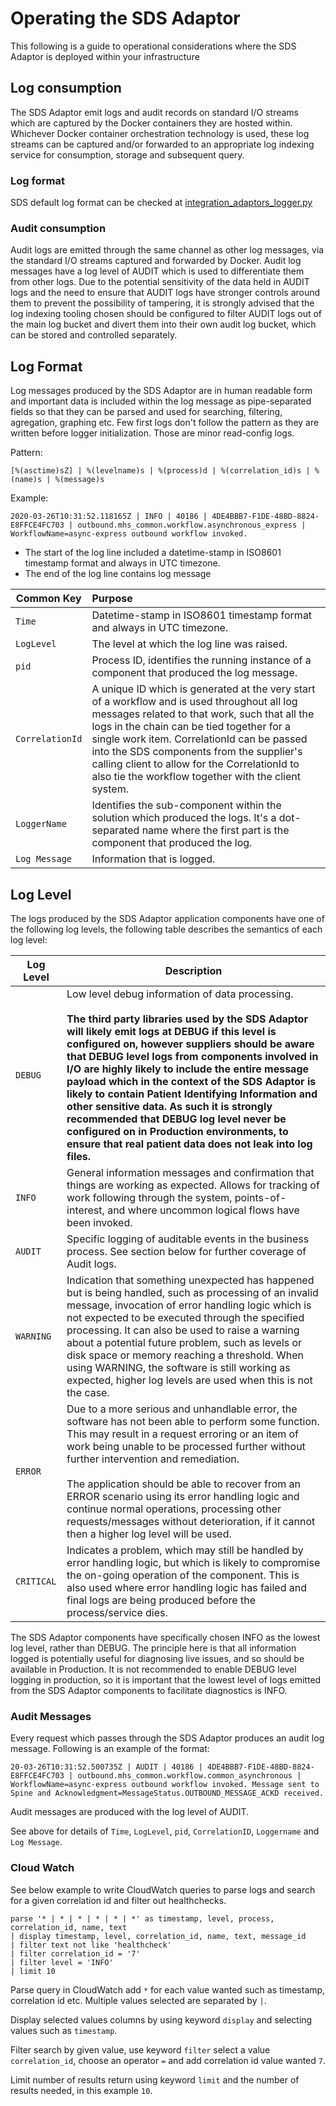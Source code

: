 # Operating the SDS Adaptor

This following is a guide to operational considerations where the SDS Adaptor is deployed within your infrastructure

## Log consumption
The SDS Adaptor emit logs and audit records on standard I/O streams which are captured by the Docker containers they are hosted within.
Whichever Docker container orchestration technology is used, these log streams can be captured and/or forwarded to an appropriate log indexing
service for consumption, storage and subsequent query.

### Log format
SDS default log format can be checked at [integration_adaptors_logger.py](sds/utilities/integration_adaptors_logger.py)

### Audit consumption
Audit logs are emitted through the same channel as other log messages, via the standard I/O streams captured and forwarded by Docker. Audit log messages have a log level of AUDIT which is used to differentiate them from other logs. Due to the potential sensitivity of the data held in AUDIT logs and the need to ensure that AUDIT logs have stronger controls around them to prevent the possibility of tampering, it is strongly advised that the log indexing tooling chosen should be configured to filter AUDIT logs out of the main log bucket and divert them into their own audit log bucket, which can be stored and controlled separately.

## Log Format

Log messages produced by the SDS Adaptor are in human readable form and important data is included within the log message as pipe-separated fields so that they can be parsed
and used for searching, filtering, agregation, graphing etc. Few first logs don't follow the pattern as they are written before logger initialization.
Those are minor read-config logs.

Pattern:
```text
[%(asctime)sZ] | %(levelname)s | %(process)d | %(correlation_id)s | %(name)s | %(message)s
```
Example:
```text
2020-03-26T10:31:52.118165Z | INFO | 40186 | 4DE4BBB7-F1DE-48BD-8824-E8FFCE4FC703 | outbound.mhs_common.workflow.asynchronous_express | WorkflowName=async-express outbound workflow invoked.
```

- The start of the log line included a datetime-stamp in ISO8601 timestamp format and always in UTC timezone.
- The end of the log line contains log message

| Common Key | Purpose |
| ---------- |:------- |
| `Time` | Datetime-stamp in ISO8601 timestamp format and always in UTC timezone. |
| `LogLevel` | The level at which the log line was raised. |
| `pid` | Process ID, identifies the running instance of a component that produced the log message. |
| `CorrelationId` | A unique ID which is generated at the very start of a workflow and is used throughout all log messages related to that work, such that all the logs in the chain can be tied together for a single work item. CorrelationId can be passed into the SDS components from the supplier's calling client to allow for the CorrelationId to also tie the workflow together with the client system. |
| `LoggerName` | Identifies the sub-component within the solution which produced the logs.  It's a dot-separated name where the first part is the component that produced the log. |
| `Log Message` | Information that is logged. |

## Log Level
The logs produced by the SDS Adaptor application components have one of the following log levels, the following table describes the semantics of each log level:

| Log Level | Description |
| --------- | ----------- |
| `DEBUG` | Low level debug information of data processing. <br/><br/> **The third party libraries used by the SDS Adaptor will likely emit logs at DEBUG if this level is configured on, however suppliers should be aware that DEBUG level logs from components involved in I/O are highly likely to include the entire message payload which in the context of the SDS Adaptor is likely to contain Patient Identifying Information and other sensitive data. As such it is strongly recommended that DEBUG log level never be configured on in Production environments, to ensure that real patient data does not leak into log files.** |
| `INFO` | General information messages and confirmation that things are working as expected. Allows for tracking of work following through the system, points-of-interest, and where uncommon logical flows have been invoked. |
| `AUDIT` | Specific logging of auditable events in the business process. See section below for further coverage of Audit logs. |
| `WARNING` | Indication that something unexpected has happened but is being handled, such as processing of an invalid message, invocation of error handling logic which is not expected to be executed through the specified processing. It can also be used to raise a warning about a potential future problem, such as levels or disk space or memory reaching a threshold. When using WARNING, the software is still working as expected, higher log levels are used when this is not the case. |
| `ERROR` | Due to a more serious and unhandlable error, the software has not been able to perform some function. This may result in a request erroring or an item of work being unable to be processed further without further intervention and remediation. <br/><br/> The application should be able to recover from an ERROR scenario using its error handling logic and continue normal operations, processing other requests/messages without deterioration, if it cannot then a higher log level will be used.|
| `CRITICAL` | Indicates a problem, which may still be handled by error handling logic, but which is likely to compromise the on-going operation of the component. This is also used where error handling logic has failed and final logs are being produced before the process/service dies. |

The SDS Adaptor components have specifically chosen INFO as the lowest log level, rather than DEBUG. The principle here is that all information logged is potentially useful for diagnosing live issues, and so should be available in Production. It is not recommended to enable DEBUG level logging in production, so it is important that the lowest level of logs emitted from the SDS Adaptor components to facilitate diagnostics is INFO.

### Audit Messages

Every request which passes through the SDS Adaptor produces an audit log message. Following is an example of the format:

```text
20-03-26T10:31:52.500735Z | AUDIT | 40186 | 4DE4BBB7-F1DE-48BD-8824-E8FFCE4FC703 | outbound.mhs_common.workflow.common_asynchronous | WorkflowName=async-express outbound workflow invoked. Message sent to Spine and Acknowledgment=MessageStatus.OUTBOUND_MESSAGE_ACKD received.
```
Audit messages are produced with the log level of AUDIT.

See above for details of `Time`, `LogLevel`, `pid`, `CorrelationID`, `Loggername` and `Log Message`.

### Cloud Watch

See below example to write CloudWatch queries to parse logs and search for a given correlation id and filter out healthchecks.

 `parse '* | * | * | * | * | *' as timestamp, level, process, correlation_id, name, text `<br>
 `| display timestamp, level, correlation_id, name, text, message_id`<br>
 `| filter text not like 'healthcheck'`<br>
 `| filter correlation_id = '7'`<br>
 `| filter level = 'INFO'`<br>
 `| limit 10`<br>

 Parse query in CloudWatch add `*` for each value wanted such as timestamp, correlation id etc. Multiple values selected are separated by `|`.

 Display selected values columns by using keyword `display` and selecting values such as `timestamp`.

 Filter search by given value, use keyword `filter` select a value `correlation_id`, choose an operator `=` and add correlation id value wanted `7`.

 Limit number of results return using keyword `limit` and the number of results needed, in this example `10`.
